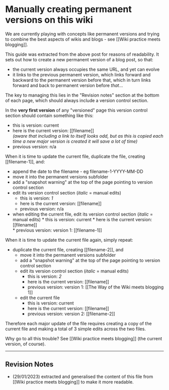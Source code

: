 # Manually creating permanent versions on this wiki

We are currently playing with concepts like permanent versions and trying to combine the best aspects of wikis and blogs - see [[Wiki practice meets blogging]].

This guide was extracted from the above post for reasons of readability. It sets out how to create a new permanent version of a blog post, so that:

* the current version always occupies the same URL, and yet can evolve
* it links to the previous permanent version, which links forward and backward to the permanent version before that, which in turn links forward and back to permanent version before *that*...

The key to managing this lies in the "Revision notes" section at the bottom of each page, which should always include a version control section. 

In the **very first version** of any "versioned" page this version control section should contain something like this:

* this is version: current
* here is the current version: \[\[filename\]\]  
  *(aware that including a link to itself looks odd, but as this is copied each time a new major version is created it will save a lot of time)*
* previous version: n/a

When it is time to update the current file, duplicate the file, creating \[\[filename-1\]\], and:

* append the date to the filename - eg filename-1-YYYY-MM-DD
* move it into the permanent versions subfolder
* add a "snapshot warning" at the top of the page pointing to version control section
* edit its version control section (*italic* = manual edits)
	* this is version: *1*
	* here is the current version: \[\[filename\]\]  
	* previous version: n/a
* when editing the current file, edit its version control section (*italic* = manual edits)
		* this is version: current
		* here is the current version: \[\[filename\]\]  
		* previous version: version 1:  \[\[filename-1\]\]

When it is time to update the current file again, simply repeat:

* duplicate the current file, creating \[\[filename-2\]\], and 
	* move it into the permanent versions subfolder
	* add a "snapshot warning" at the top of the page pointing to version control section
	* edit its version control section (*italic* = manual edits)
		* this is version: *2*
		* here is the current version: \[\[filename\]\]  
		* previous version: version 1: [[The Way of the Wiki meets blogging 1]]
	* edit the current file
		* this is version: current
		* here is the current version:  \[\[filename\]\]  
		* previous version: version 2:  \[\[filename-2\]\]

Therefore each major update of the file requires creating a copy of the current file and making a total of 3 simple edits across the two files.

Why go to all this trouble? See [[Wiki practice meets blogging]] (the current version, of course).

---

## Revision Notes

* (29/01/2023) extracted and generalised the content of this file from [[Wiki practice meets blogging]] to make it more readable.